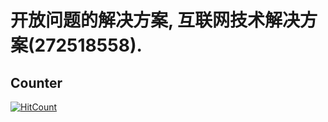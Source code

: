 # 开放问题的解决方案, 互联网技术解决方案(272518558).
## Counter
[![HitCount](http://hits.dwyl.io/tongchuanwei/OpenSolutions.svg)](http://hits.dwyl.io/tongchuanwei/OpenSolutions)
